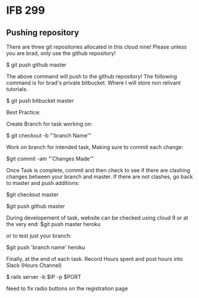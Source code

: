 # IFB 299


## Pushing repository

There are three git repositories allocated in this cloud nine! Please unless you are brad,
only use the github repository!

$ git push github master 

The above command will push to the github repository! The following command is for brad's private bitbucket.
Where I will store non relivant tutorials.

$ git push bitbucket master

Best Practice: 

Create Branch for task working on:

$ git checkout -b "'branch Name'"


Work on branch for intended task, Making sure to commit each change:

$git commit -am "'Changes Made'"


Once Task is complete, commit and then check to see if there are clashing changes between your branch and master.
If there are not clashes, go back to master and push additions:

$git checkout master

$git push github master


During developement of task, website can be checked using cloud 9 or at the very end:
$git push master heroku

or to test just your branch:

$git push 'branch name' heroku


Finally, at the end of each task. Record Hours spent and post hours into Slack (Hours Channel)

$ rails server -b $IP -p $PORT

Need to fix radio buttons on the registration page
